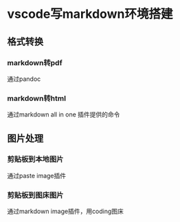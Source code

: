 # vscode写markdown环境搭建

## 格式转换

### markdown转pdf

通过pandoc

### markdown转html

通过markdown all in one 插件提供的命令

## 图片处理

### 剪贴板到本地图片

通过paste image插件

### 剪贴板到图床图片

通过markdown image插件，用coding图床
